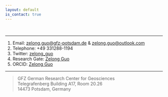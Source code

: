 ```yaml
---
layout: default
is_contact: true
---
```


<br>

***
1. Email: zelong.guo@gfz-potsdam.de & zelong.guo@outlook.com
2. Telephone: +49 331288-1194
3. Twitter: [zelong_guo](https://twitter.com/zelong_guo) 
4. Research Gate: [Zelong Guo](https://www.researchgate.net/profile/Zelong-Guo)
5. ORCID: [Zelong Guo](https://orcid.org/0000-0001-7064-5961)
***  

> GFZ German Research Center for Geosciences  
Telegrafenberg Building A17, Room 20.26  
14473 Potsdam, Germany

<br>
